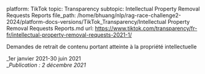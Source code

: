 platform: TikTok
topic: Transparency
subtopic: Intellectual Property Removal Requests Reports
file_path: /home/bhuang/nlp/rag-race-challenge2-2024/platform-docs-versions/TikTok_Transparency/Intellectual Property Removal Requests Reports.md
url: https://www.tiktok.com/transparency/fr-fr/intellectual-property-removal-requests-2021-1/

Demandes de retrait de contenu portant atteinte à la propriété intellectuelle

_1er janvier 2021-30 juin 2021  
__Publication : 2 décembre 2021_